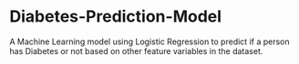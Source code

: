 # Diabetes-Prediction-Model
A Machine Learning model using Logistic Regression to predict if a person has Diabetes or not based on other feature variables in the dataset.
